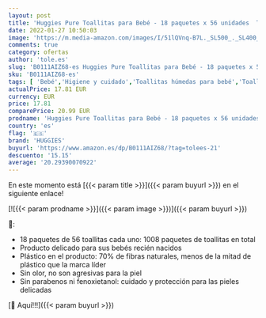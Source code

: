 ```yaml
---
layout: post
title: 'Huggies Pure Toallitas para Bebé - 18 paquetes x 56 unidades  Total: 1008 Toallitas'
date: 2022-01-27 10:50:03
image: 'https://m.media-amazon.com/images/I/51lQVnq-B7L._SL500_._SL400_.jpg'
comments: true
category: ofertas
author: 'tole.es'
slug: 'B0111AIZ68-es Huggies Pure Toallitas para Bebé - 18 paquetes x 56...'
sku: 'B0111AIZ68-es'
tags: [ 'Bebé','Higiene y cuidado','Toallitas húmedas para bebé','Toallitas y accesorios para bebé','bebé','huggies', ]
actualPrice: 17.81 EUR
currency: EUR
price: 17.81
comparePrice: 20.99 EUR
prodname: 'Huggies Pure Toallitas para Bebé - 18 paquetes x 56 unidades  Total: 1008 Toallitas'
country: 'es'
flag: '🇪🇸'
brand: 'HUGGIES'
buyurl: 'https://www.amazon.es/dp/B0111AIZ68/?tag=tolees-21'
descuento: '15.15'
average: '20.29390070922'
---
```


En este momento está [{{< param title >}}]({{< param buyurl >}}) en el siguiente enlace!

[![{{< param prodname >}}]({{< param image >}})]({{< param buyurl >}})

🔎:

- 18 paquetes de 56 toallitas cada uno: 1008 paquetes de toallitas en total
- Producto delicado para sus bebés recién nacidos
- Plástico en el producto: 70% de fibras naturales, menos de la mitad de plástico que la marca líder
- Sin olor, no son agresivas para la piel
- Sin parabenos ni fenoxietanol: cuidado y protección para las pieles delicadas

[🛒 Aquí!!!]({{< param buyurl >}})
